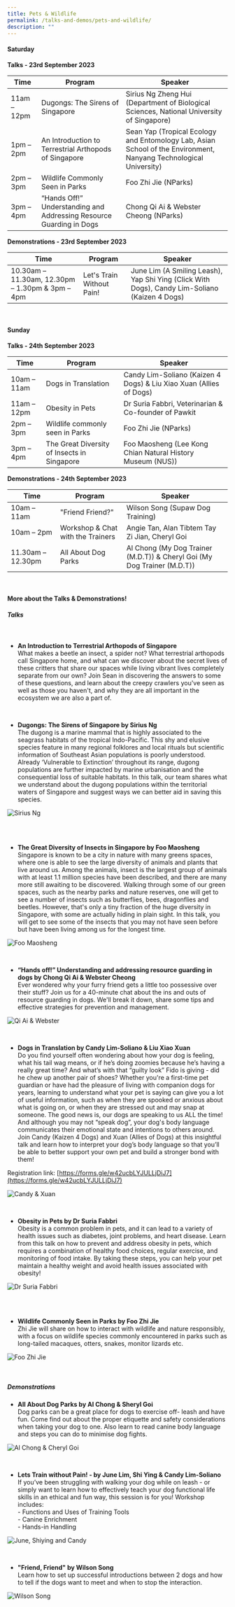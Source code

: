 ```yaml
---
title: Pets & Wildlife
permalink: /talks-and-demos/pets-and-wildlife/
description: ""
---
```

#### Saturday
**Talks - 23rd September 2023** <br>

| Time | Program | Speaker |
| -------- | -------- | -------- |
| 11am – 12pm | Dugongs: The Sirens of Singapore | Sirius Ng Zheng Hui (Department of Biological Sciences, National University of Singapore) |
| 1pm – 2pm | An Introduction to Terrestrial Arthopods of Singapore | Sean Yap (Tropical Ecology and Entomology Lab, Asian School of the Environment, Nanyang Technological University) | 
| 2pm – 3pm | Wildlife Commonly Seen in Parks | Foo Zhi Jie (NParks) |
| 3pm – 4pm | “Hands Off!” Understanding and Addressing Resource Guarding in Dogs | Chong Qi Ai &amp; Webster Cheong (NParks) |

**Demonstrations - 23rd September 2023** <br>

| Time | Program | Speaker |
| -------- | -------- | -------- |
| 10.30am – 11.30am, 12.30pm – 1.30pm &amp; 3pm – 4pm | Let's Train Without Pain! | June Lim (A Smiling Leash), Yap Shi Ying (Click With Dogs), Candy Lim-Soliano (Kaizen 4 Dogs) |

<br>

#### Sunday
**Talks - 24th September 2023** <br>

| Time | Program | Speaker |
| -------- | -------- | -------- |
| 10am – 11am | Dogs in Translation | Candy Lim-Soliano (Kaizen 4 Dogs) &amp; Liu Xiao Xuan (Allies of Dogs) |
| 11am – 12pm | Obesity in Pets | Dr Suria Fabbri, Veterinarian &amp; Co-founder of Pawkit
| 2pm – 3pm | Wildlife commonly seen in Parks | Foo Zhi Jie (NParks) |
| 3pm – 4pm | The Great Diversity of Insects in Singapore | Foo Maosheng (Lee Kong Chian Natural History Museum (NUS))


**Demonstrations - 24th September 2023** <br>

| Time | Program | Speaker |
| -------- | -------- | -------- |
| 10am – 11am | "Friend Friend?" | Wilson Song (Supaw Dog Training) |
| 10am – 2pm | Workshop &amp; Chat with the Trainers | Angie Tan, Alan Tibtem Tay Zi Jian, Cheryl Goi |
| 11.30am – 12.30pm | All About Dog Parks | Al Chong (My Dog Trainer (M.D.T)) &amp; Cheryl Goi (My Dog Trainer (M.D.T)) |


<br>

#### More about the Talks &amp; Demonstrations!


##### Talks
<br>

* **An Introduction to Terrestrial Arthopods of Singapore** <br> What makes a beetle an insect, a spider not? What terrestrial arthopods call Singapore home, and what can we discover about the secret lives of these critters that share our spaces while living vibrant lives completely separate from our own? Join Sean in discovering the answers to some of these questions, and learn about the creepy crawlers you've seen as well as those you haven't, and why they are all important in the ecosystem we are also a part of.



<br>

* **Dugongs: The Sirens of Singapore by Sirius Ng**<br> The dugong is a marine mammal that is highly associated to the seagrass habitats of the tropical Indo-Pacific. This shy and elusive species feature in many regional folklores and local rituals but scientific information of Southeast Asian populations is poorly understood. Already ‘Vulnerable to Extinction’ throughout its range, dugong populations are further impacted by marine urbanisation and the consequential loss of suitable habitats. In this talk, our team shares what we understand about the dugong populations within the territorial waters of Singapore and suggest ways we can better aid in saving this species.

![Sirius Ng](/images/sirius.jpeg)

<br>

<br>

* **The Great Diversity of Insects in Singapore by Foo Maosheng** <br> Singapore is known to be a city in nature with many greens spaces, where one is able to see the large diversity of animals and plants that live around us. Among the animals, insect is the largest group of animals with at least 1.1 million species have been described, and there are many more still awaiting to be discovered. Walking through some of our green spaces, such as the nearby parks and nature reserves, one will get to see a number of insects such as butterflies, bees, dragonflies and beetles. However, that's only a tiny fraction of the huge diversity in Singapore, with some are actually hiding in plain sight. In this talk, you will get to see some of the insects that you may not have seen before but have been living among us for the longest time.

![Foo Maosheng](/images/foo%20maosheng%202.jpeg)

<br>

* **“Hands off!” Understanding and addressing resource guarding in dogs by Chong Qi Ai &amp; Webster Cheong**<br> Ever wondered why your furry friend gets a little too possessive over their stuff? Join us for a 40-minute chat about the ins and outs of resource guarding in dogs. We'll break it down, share some tips and effective strategies for prevention and management.

![Qi Ai &amp; Webster](/images/qi%20ai%20&amp;%20webster.png)

<br>

* **Dogs in Translation by Candy Lim-Soliano &amp; Liu Xiao Xuan** <br>
Do you find yourself often wondering about how your dog is feeling, what his tail wag means, or if he’s doing zoomies because he’s having a really great time? And what’s with that “guilty look” Fido is giving - did he chew up another pair of shoes? Whether you're a first-time pet guardian or have had the pleasure of living with companion dogs for years, learning to understand what your pet is saying can give you a lot of useful information, such as when they are spooked or anxious about what is going on, or when they are stressed out and may snap at someone. The good news is, our dogs are speaking to us ALL the time! And although you may not “speak dog”, your dog's body language communicates their emotional state and intentions to others around. Join Candy (Kaizen 4 Dogs) and Xuan (Allies of Dogs) at this insightful talk and learn how to interpret your dog’s body language so that you’ll be able to better support your own pet and build a stronger bond with them!

Registration link: [https://forms.gle/w42ucbLYJULLjDiJ7](https://forms.gle/w42ucbLYJULLjDiJ7)

![Candy &amp; Xuan](/images/candy%20&amp;%20xuan.jpg)

<br>

* **Obesity in Pets by Dr Suria Fabbri**<br>Obesity is a common problem in pets, and it can lead to a variety of health issues such as diabetes, joint problems, and heart disease. Learn from this talk on how to prevent and address obesity in pets, which requires a combination of healthy food choices, regular exercise, and monitoring of food intake. By taking these steps, you can help your pet maintain a healthy weight and avoid health issues associated with obesity!

![Dr Suria Fabbri](/images/dr%20suria%20fabbri.jpg)

<br>
<br>

* **Wildlife Commonly Seen in Parks by Foo Zhi Jie** <br> 
Zhi Jie will share on how to interact with wildlife and nature responsibly, with a focus on wildlife species commonly encountered in parks such as long-tailed macaques, otters, snakes, monitor lizards etc.

![Foo Zhi Jie](/images/foo%20zhi%20jie.png)

<br>

##### Demonstrations

* **All About Dog Parks by Al Chong &amp; Sheryl Goi** <br> Dog parks can be a great place for dogs to exercise off- leash and have fun. Come find out about the proper etiquette and safety considerations when taking your dog to one. Also learn to read canine body language and steps you can do to minimise dog fights.

![Al Chong &amp; Cheryl Goi](/images/al%20chong_cheryl%20goi.jpg)

<br>

* **Lets Train without Pain! - by June Lim, Shi Ying &amp; Candy Lim-Soliano** <br> If you’ve been struggling with walking your dog while on leash - or simply want to learn how to effectively teach your dog functional life skills in an ethical and fun way, this session is for you! Workshop includes:
<br> - Functions and Uses of Training Tools
<br> - Canine Enrichment
<br> - Hands-in Handling

![June, Shiying and Candy](/images/june_shiying_candy.jpg)

<br>

* **"Friend, Friend" by Wilson Song** <br> Learn how to set up successful introductions between 2 dogs and how to tell if the dogs want to meet and when to stop the interaction.

![Wilson Song](/images/wilson%20song.jpg)